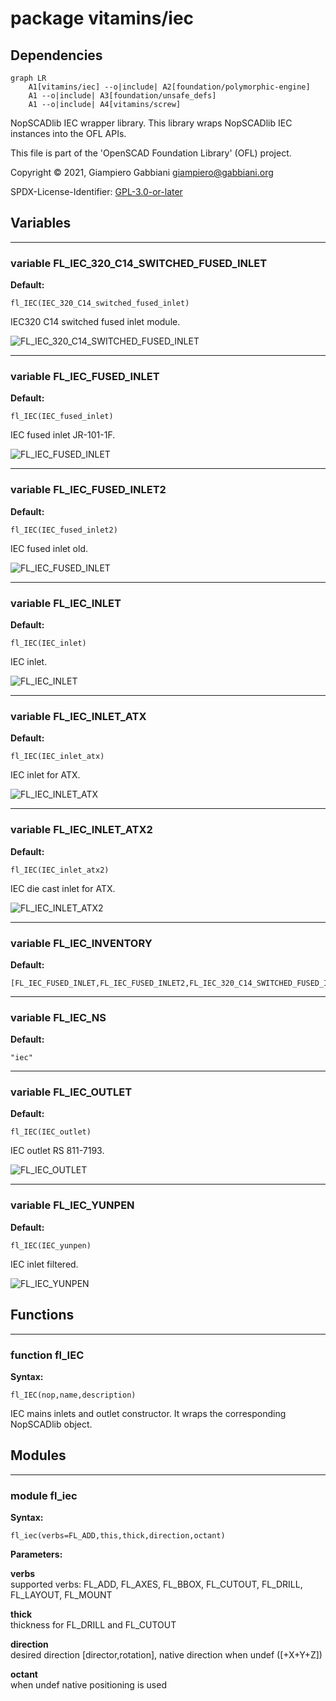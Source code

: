# package vitamins/iec

## Dependencies

```mermaid
graph LR
    A1[vitamins/iec] --o|include| A2[foundation/polymorphic-engine]
    A1 --o|include| A3[foundation/unsafe_defs]
    A1 --o|include| A4[vitamins/screw]
```

NopSCADlib IEC wrapper library. This library wraps NopSCADlib IEC instances
into the OFL APIs.

This file is part of the 'OpenSCAD Foundation Library' (OFL) project.

Copyright © 2021, Giampiero Gabbiani <giampiero@gabbiani.org>

SPDX-License-Identifier: [GPL-3.0-or-later](https://spdx.org/licenses/GPL-3.0-or-later.html)


## Variables

---

### variable FL_IEC_320_C14_SWITCHED_FUSED_INLET

__Default:__

    fl_IEC(IEC_320_C14_switched_fused_inlet)

IEC320 C14 switched fused inlet module.

![FL_IEC_320_C14_SWITCHED_FUSED_INLET](256x256/fig_FL_IEC_320_C14_SWITCHED_FUSED_INLET.png)


---

### variable FL_IEC_FUSED_INLET

__Default:__

    fl_IEC(IEC_fused_inlet)

IEC fused inlet JR-101-1F.

![FL_IEC_FUSED_INLET](256x256/fig_FL_IEC_FUSED_INLET.png)


---

### variable FL_IEC_FUSED_INLET2

__Default:__

    fl_IEC(IEC_fused_inlet2)

IEC fused inlet old.

![FL_IEC_FUSED_INLET](256x256/fig_FL_IEC_FUSED_INLET2.png)


---

### variable FL_IEC_INLET

__Default:__

    fl_IEC(IEC_inlet)

IEC inlet.

![FL_IEC_INLET](256x256/fig_FL_IEC_INLET.png)


---

### variable FL_IEC_INLET_ATX

__Default:__

    fl_IEC(IEC_inlet_atx)

IEC inlet for ATX.

![FL_IEC_INLET_ATX](256x256/fig_FL_IEC_INLET_ATX.png)


---

### variable FL_IEC_INLET_ATX2

__Default:__

    fl_IEC(IEC_inlet_atx2)

IEC die cast inlet for ATX.

![FL_IEC_INLET_ATX2](256x256/fig_FL_IEC_INLET_ATX2.png)


---

### variable FL_IEC_INVENTORY

__Default:__

    [FL_IEC_FUSED_INLET,FL_IEC_FUSED_INLET2,FL_IEC_320_C14_SWITCHED_FUSED_INLET,FL_IEC_INLET,FL_IEC_INLET_ATX,FL_IEC_INLET_ATX2,FL_IEC_YUNPEN,FL_IEC_OUTLET,]

---

### variable FL_IEC_NS

__Default:__

    "iec"

---

### variable FL_IEC_OUTLET

__Default:__

    fl_IEC(IEC_outlet)

IEC outlet RS 811-7193.

![FL_IEC_OUTLET](256x256/fig_FL_IEC_OUTLET.png)


---

### variable FL_IEC_YUNPEN

__Default:__

    fl_IEC(IEC_yunpen)

IEC inlet filtered.

![FL_IEC_YUNPEN](256x256/fig_FL_IEC_YUNPEN.png)


## Functions

---

### function fl_IEC

__Syntax:__

```text
fl_IEC(nop,name,description)
```

IEC mains inlets and outlet constructor. It wraps the corresponding
NopSCADlib object.


## Modules

---

### module fl_iec

__Syntax:__

    fl_iec(verbs=FL_ADD,this,thick,direction,octant)

__Parameters:__

__verbs__  
supported verbs: FL_ADD, FL_AXES, FL_BBOX, FL_CUTOUT, FL_DRILL, FL_LAYOUT, FL_MOUNT

__thick__  
thickness for FL_DRILL and FL_CUTOUT

__direction__  
desired direction [director,rotation], native direction when undef ([+X+Y+Z])

__octant__  
when undef native positioning is used


